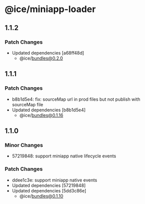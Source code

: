 # @ice/miniapp-loader

## 1.1.2

### Patch Changes

- Updated dependencies [a68ff48d]
  - @ice/bundles@0.2.0

## 1.1.1

### Patch Changes

- b8b1d5e4: fix: sourceMap url in prod files but not publish with sourceMap file
- Updated dependencies [b8b1d5e4]
  - @ice/bundles@0.1.16

## 1.1.0

### Minor Changes

- 57219848: support miniapp native lifecycle events

### Patch Changes

- ddee1c3e: support miniapp native events
- Updated dependencies [57219848]
- Updated dependencies [5dd3c86e]
  - @ice/bundles@0.1.10
